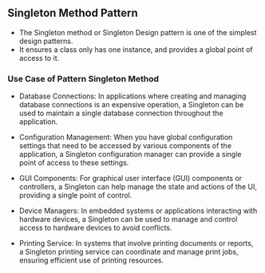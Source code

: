## Singleton Method Pattern

* The Singleton method or Singleton Design pattern is one of the simplest design patterns. 
* It ensures a class only has one instance, and provides a global point of access to it.

### Use Case of Pattern Singleton Method
* Database Connections: In applications where creating and managing database connections is an expensive operation, a Singleton can be used to maintain a single database connection throughout the application.
  
* Configuration Management: When you have global configuration settings that need to be accessed by various components of the application, a Singleton configuration manager can provide a single point of access to these settings.
  
* GUI Components: For graphical user interface (GUI) components or controllers, a Singleton can help manage the state and actions of the UI, providing a single point of control.
  
* Device Managers: In embedded systems or applications interacting with hardware devices, a Singleton can be used to manage and control access to hardware devices to avoid conflicts.
  
* Printing Service: In systems that involve printing documents or reports, a Singleton printing service can coordinate and manage print jobs, ensuring efficient use of printing resources.